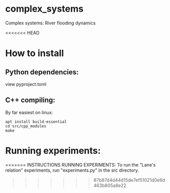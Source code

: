 # complex_systems
Complex systems: River flooding dynamics

<<<<<<< HEAD



# How to install
## Python dependencies:
view pyproject.toml

## C++ compiling:
By far easiest on linux:
    
    apt install build-essential
    cd src/cpp_modules
    make


# Running experiments:
=======
INSTRUCTIONS RUNNING EXPERIMENTS:
To run the "Lane's relation" experiments, run "experiments.py" in the src directory.
>>>>>>> 87b87d4d44d15de7ef51021d0e6d463b805a8e22
